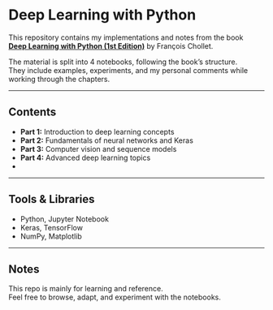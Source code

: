 # Deep Learning with Python

This repository contains my implementations and notes from the book  
**[Deep Learning with Python (1st Edition)](https://www.manning.com/books/deep-learning-with-python)** by François Chollet.  

The material is split into 4 notebooks, following the book’s structure.  
They include examples, experiments, and my personal comments while working through the chapters.

---

## Contents
- **Part 1:** Introduction to deep learning concepts  
- **Part 2:** Fundamentals of neural networks and Keras  
- **Part 3:** Computer vision and sequence models  
- **Part 4:** Advanced deep learning topics
- 

---

## Tools & Libraries
- Python, Jupyter Notebook  
- Keras, TensorFlow  
- NumPy, Matplotlib  

---

## Notes
This repo is mainly for learning and reference.  
Feel free to browse, adapt, and experiment with the notebooks.
